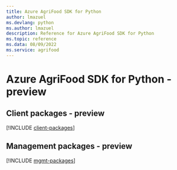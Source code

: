 ```yaml
---
title: Azure AgriFood SDK for Python
author: lmazuel
ms.devlang: python
ms.author: lmazuel
description: Reference for Azure AgriFood SDK for Python
ms.topic: reference
ms.data: 08/09/2022
ms.service: agrifood
---
```

# Azure AgriFood SDK for Python - preview

## Client packages - preview
[!INCLUDE [client-packages](agrifood-client-index.md)]
## Management packages - preview
[!INCLUDE [mgmt-packages](agrifood-mgmt-index.md)]